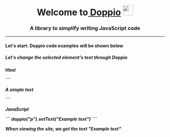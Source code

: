<h1 align="center">Welcome to<a href="https://daniilshat.ru/" target="_blank"> Doppio</a> 
<img src="https://github.com/blackcater/blackcater/raw/main/images/Hi.gif" height="32"/></h1>
<h3 align="center">A library to simplify writing JavaScript code</h3>

<hr>

<h4>Let's start. Doppio code examples will be shown below</h4>

<h5>Let's change the selected element's text through Doppio<h5>

<p>Html</p>
```
<p>A simple text</p>
```
<p>JavaScript</p>
```
doppio("p").setText("Example text")
```
<p>When viewing the site, we get the text "Example text"</p>
